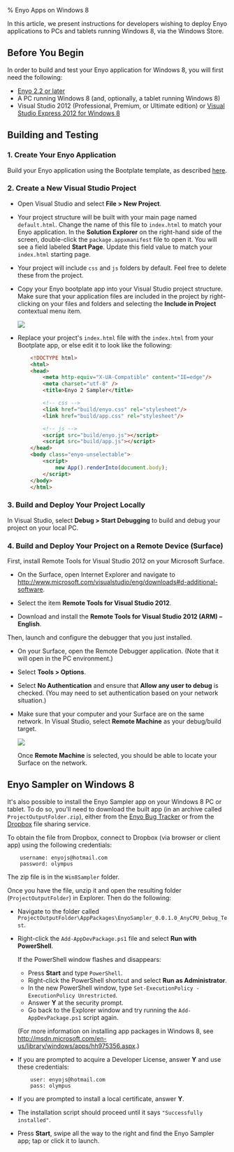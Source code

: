 % Enyo Apps on Windows 8

In this article, we present instructions for developers wishing to deploy Enyo
applications to PCs and tablets running Windows 8, via the Windows Store.

## Before You Begin

In order to build and test your Enyo application for Windows 8, you will first
need the following:

* [Enyo 2.2 or later](../getting-started/bootplate.html)
* A PC running Windows 8 (and, optionally, a tablet running Windows 8)
* Visual Studio 2012 (Professional, Premium, or Ultimate edition) or
    [Visual Studio Express 2012 for Windows 8](http://www.microsoft.com/visualstudio/eng/products/visual-studio-express-for-windows-8)

## Building and Testing

### 1. Create Your Enyo Application

Build your Enyo application using the Bootplate template, as described
[here](../getting-started/bootplate.html).

### 2. Create a New Visual Studio Project

* Open Visual Studio and select **File > New Project**.

* Your project structure will be built with your main page named `default.html`.
    Change the name of this file to `index.html` to match your Enyo application.
    In the **Solution Explorer** on the right-hand side of the screen,
    double-click the `package.appxmanifest` file to open it.  You will see a
    field labeled **Start Page**.  Update this field value to match your
    `index.html` starting page.

* Your project will include `css` and `js` folders by default.  Feel free to
    delete these from the project.

* Copy your Enyo bootplate app into your Visual Studio project structure.  Make
    sure that your application files are included in the project by
    right-clicking on your files and folders and selecting the **Include in
    Project** contextual menu item.

    ![](../assets/enyo-apps-on-windows-8-a.png)

* Replace your project's `index.html` file with the `index.html` from your
    Bootplate app, or else edit it to look like the following:

    ```html
        <!DOCTYPE html>
        <html>
        <head>
            <meta http-equiv="X-UA-Compatible" content="IE=edge"/>
            <meta charset="utf-8" />
            <title>Enyo 2 Sampler</title>

            <!-- css -->
            <link href="build/enyo.css" rel="stylesheet"/>
            <link href="build/app.css" rel="stylesheet"/>

            <!-- js -->
            <script src="build/enyo.js"></script>
            <script src="build/app.js"></script>
        </head>
        <body class="enyo-unselectable">
            <script>
                new App().renderInto(document.body);
            </script>
        </body>
        </html>
    ```

### 3. Build and Deploy Your Project Locally

In Visual Studio, select **Debug > Start Debugging** to build and debug your
project on your local PC.

### 4. Build and Deploy Your Project on a Remote Device (Surface)

First, install Remote Tools for Visual Studio 2012 on your Microsoft Surface.

* On the Surface, open Internet Explorer and navigate to
    <http://www.microsoft.com/visualstudio/eng/downloads#d-additional-software>.

* Select the item **Remote Tools for Visual Studio 2012**.

*  Download and install the **Remote Tools for Visual Studio 2012 (ARM) – English**.

Then, launch and configure the debugger that you just installed.

* On your Surface, open the Remote Debugger application.  (Note that it will
    open in the PC environment.)

* Select **Tools > Options**.

* Select **No Authentication** and ensure that **Allow any user to debug** is
    checked.  (You may need to set authentication based on your network
    situation.)

* Make sure that your computer and your Surface are on the same network. In
    Visual Studio, select **Remote Machine** as your debug/build target.

    ![](../assets/enyo-apps-on-windows-8-b.png)

    Once **Remote Machine** is selected, you should be able to locate your
    Surface on the network.

## Enyo Sampler on Windows 8

It's also possible to install the Enyo Sampler app on your Windows 8 PC or
tablet.  To do so, you'll need to download the built app (in an archive called
`ProjectOutputFolder.zip`), either from the
[Enyo Bug Tracker](https://enyojs.atlassian.net/browse/ENYO-1899) or from the
[Dropbox](http://www.dropbox.com) file sharing service.

To obtain the file from Dropbox, connect to Dropbox (via browser or client app)
using the following credentials:

```
    username: enyojs@hotmail.com
    password: olympus
```

The zip file is in the `Win8Sampler` folder.

Once you have the file, unzip it and open the resulting folder
(`ProjectOutputFolder`) in Explorer.  Then do the following:

* Navigate to the folder called `ProjectOutputFolder\AppPackages\EnyoSampler_0.0.1.0_AnyCPU_Debug_Test`.

* Right-click the `Add-AppDevPackage.ps1` file and select **Run with PowerShell**.

    If the PowerShell window flashes and disappears:

    - Press **Start** and type `PowerShell`.
    - Right-click the PowerShell shortcut and select **Run as Administrator**.
    - In the new PowerShell window, type `Set-ExecutionPolicy -ExecutionPolicy Unrestricted`.
    - Answer **Y** at the security prompt.
    - Go back to the Explorer window and try running the `Add-AppDevPackage.ps1`
        script again.

    (For more information on installing app packages in Windows 8, see
    <http://msdn.microsoft.com/en-us/library/windows/apps/hh975356.aspx>.)

* If you are prompted to acquire a Developer License, answer **Y** and use these credentials:

    ```
        user: enyojs@hotmail.com
        pass: olympus
    ```

* If you are prompted to install a local certificate, answer **Y**.

* The installation script should proceed until it says `"Successfully installed"`.

* Press **Start**, swipe all the way to the right and find the Enyo Sampler app;
    tap or click it to launch.
